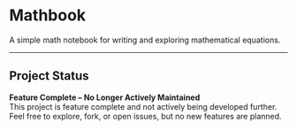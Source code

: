 # Mathbook

A simple math notebook for writing and exploring mathematical equations.

---

## Project Status
**Feature Complete – No Longer Actively Maintained**  
This project is feature complete and not actively being developed further.  
Feel free to explore, fork, or open issues, but no new features are planned.